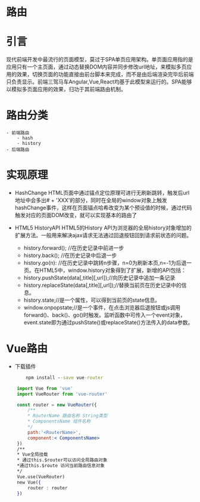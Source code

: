 # 路由

# 引言
现代前端开发中最流行的页面模型，莫过于SPA单页应用架构。单页面应用指的是应用只有一个主页面，通过动态替换DOM内容并同步修改url地址，来模拟多页应用的效果，切换页面的功能直接由前台脚本来完成，而不是由后端渲染完毕后前端只负责显示。前端三驾马车Angular,Vue,React均基于此模型来运行的。SPA能够以模拟多页面应用的效果，归功于其前端路由机制。
# 路由分类
    - 前端路由
        - hash
        - history
    - 后端路由
# 实现原理

- HashChange
HTML页面中通过锚点定位原理可进行无刷新跳转，触发后url地址中会多出# + 'XXX'的部分，同时在全局的window对象上触发hashChange事件，这样在页面锚点哈希改变为某个预设值的时候，通过代码触发对应的页面DOM改变，就可以实现基本的路由了

- HTML5 HistoryAPI
HTML5的History API为浏览器的全局history对象增加的扩展方法。一般用来解决ajax请求无法通过回退按钮回到请求前状态的问题。
    - history.forward(); //在历史记录中前进一步
    - history.back(); //在历史记录中后退一步
    - history.go(n): //在历史记录中跳转n步骤，n=0为刷新本页,n=-1为后退一页。在HTML5中，window.history对象得到了扩展，新增的API包括：
    - history.pushState(data[,title][,url]);//向历史记录中追加一条记录
    - history.replaceState(data[,title][,url]);//替换当前页在历史记录中的信息。
    - history.state;//是一个属性，可以得到当前页的state信息。
    - window.onpopstate;//是一个事件，在点击浏览器后退按钮或js调用forward()、back()、go()时触发。监听函数中可传入一个event对象，event.state即为通过pushState()或replaceState()方法传入的data参数。

# Vue路由

- 下载插件
    ```cmd
        npm install --save vue-router
    ```

```jsx
    import Vue from 'vue'
    import VueRouter from 'vue-router'

    const router = new VueRouter({
        /**
        * RouterName 路由名称 String类型
        * ComponentsName 组件名称 
        */
        path:'<RouterName>',
        component:< ComponentsName>
    })
    /**
    * Vue全局挂载
    * 通过this.$router可以访问全局路由对象
    *通过this.$route 访问当前路由信息对象
    */
    Vue.use(VueRouter)
    new Vue({
        router : router
    })
```
